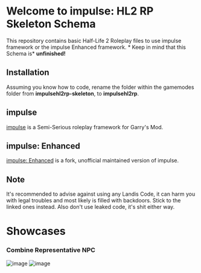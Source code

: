 # Welcome to impulse: HL2 RP Skeleton Schema
This repository contains basic Half-Life 2 Roleplay files to use impulse framework or the impulse Enhanced framework. * Keep in mind that this Schema is* **unfinished!**

## Installation
Assuming you know how to code, rename the folder within the gamemodes folder from **impulsehl2rp-skeleton**, to **impulsehl2rp**.

## impulse
[impulse](https://github.com/aLoneWitness/impulse) is a Semi-Serious roleplay framework for Garry's Mod.

## impulse: Enhanced
[impulse: Enhanced](https://github.com/impulseenhanced/framework) is a fork, unofficial maintained version of impulse.

## Note
It's recommended to advise against using any Landis Code, it can harm you with legal troubles and most likely is filled with backdoors. Stick to the linked ones instead. Also don't use leaked code, it's shit either way.

# Showcases
### Combine Representative NPC
![image](https://github.com/riggs9162/impulsehl2rp-skeleton/assets/49407096/7aeaf40d-a3df-45d6-866c-3e368ded8b33)
![image](https://github.com/riggs9162/impulsehl2rp-skeleton/assets/49407096/fc096b56-dc86-4fca-a449-f3d877d5b192)
